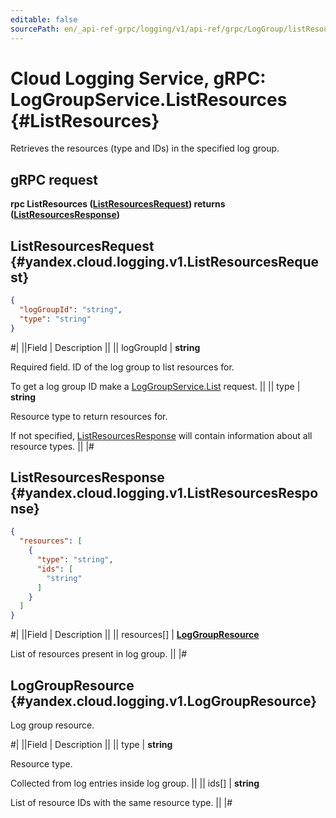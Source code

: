 ```yaml
---
editable: false
sourcePath: en/_api-ref-grpc/logging/v1/api-ref/grpc/LogGroup/listResources.md
---
```


# Cloud Logging Service, gRPC: LogGroupService.ListResources {#ListResources}

Retrieves the resources (type and IDs) in the specified log group.

## gRPC request

**rpc ListResources ([ListResourcesRequest](#yandex.cloud.logging.v1.ListResourcesRequest)) returns ([ListResourcesResponse](#yandex.cloud.logging.v1.ListResourcesResponse))**

## ListResourcesRequest {#yandex.cloud.logging.v1.ListResourcesRequest}

```json
{
  "logGroupId": "string",
  "type": "string"
}
```

#|
||Field | Description ||
|| logGroupId | **string**

Required field. ID of the log group to list resources for.

To get a log group ID make a [LogGroupService.List](/docs/logging/api-ref/grpc/LogGroup/list#List) request. ||
|| type | **string**

Resource type to return resources for.

If not specified, [ListResourcesResponse](#yandex.cloud.logging.v1.ListResourcesResponse) will contain information about all resource types. ||
|#

## ListResourcesResponse {#yandex.cloud.logging.v1.ListResourcesResponse}

```json
{
  "resources": [
    {
      "type": "string",
      "ids": [
        "string"
      ]
    }
  ]
}
```

#|
||Field | Description ||
|| resources[] | **[LogGroupResource](#yandex.cloud.logging.v1.LogGroupResource)**

List of resources present in log group. ||
|#

## LogGroupResource {#yandex.cloud.logging.v1.LogGroupResource}

Log group resource.

#|
||Field | Description ||
|| type | **string**

Resource type.

Collected from log entries inside log group. ||
|| ids[] | **string**

List of resource IDs with the same resource type. ||
|#